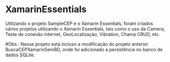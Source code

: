 # XamarinEssentials
Utilizando o projeto SampleCEP e o Xamarin Essentials, foram criados vários projetos utilizando o Xamarin Essentials, tais como o uso da Camera, Teste de conexão internet, GeoLocalização, Vibration, Chama CRUD, etc.

#Obs.: Nesse projeto está incluso a modificação do projeto anterior BuscaCEPXamarinSemBD, onde foi adicionado a persistência no banco de dados SQLite. 
